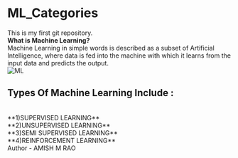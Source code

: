# ML_Categories
This is my first git repository.
<br>
**What is Machine Learning?**
<br>
Machine Learning in simple words is described as a subset of Artificial Intelligence, where data is fed into the machine with which it learns from the input data and predicts the output.
<br>
![ML](https://i0.wp.com/tecknoworks.com/wp-content/uploads/2019/12/machine-learning-main-scaled.jpeg)
## Types Of Machine Learning Include :
<br>
**1)SUPERVISED LEARNING**
<br>
**2)UNSUPERVISED LEARNING**
<br>
**3)SEMI SUPERVISED LEARNING**
<br>
**4)REINFORCEMENT LEARNING**
<br>
Author - AMISH M RAO
